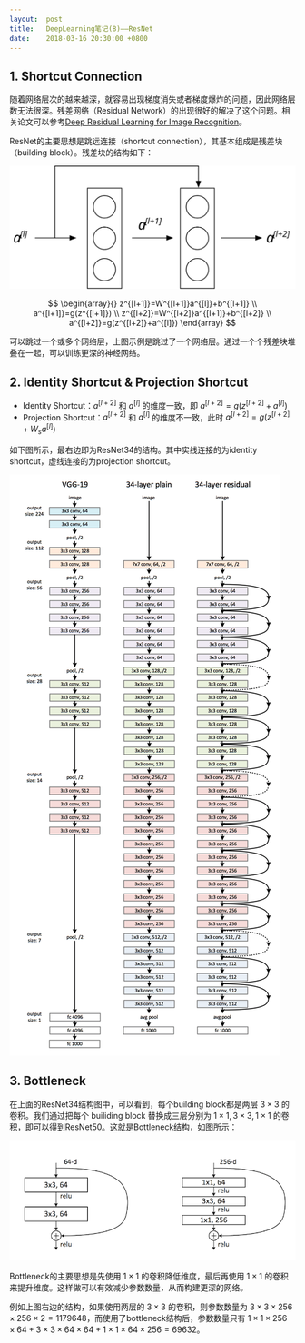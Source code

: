 ```yaml
---
layout:  post
title:   DeepLearning笔记(8)——ResNet
date:    2018-03-16 20:30:00 +0800
---
```


## 1. Shortcut Connection

随着网络层次的越来越深，就容易出现梯度消失或者梯度爆炸的问题，因此网络层数无法很深。残差网络（Residual Network）的出现很好的解决了这个问题。相关论文可以参考[Deep Residual Learning for Image Recognition](https://arxiv.org/abs/1512.03385)。

ResNet的主要思想是跳远连接（shortcut connection），其基本组成是残差块（building block）。残差块的结构如下：

![](./img/2018/03/16/8-1.svg)

$$
\begin{array}{}
z^{[l+1]}=W^{[l+1]}a^{[l]}+b^{[l+1]} \\
a^{[l+1]}=g(z^{[l+1]}) \\
z^{[l+2]}=W^{[l+2]}a^{[l+1]}+b^{[l+2]} \\
a^{[l+2]}=g(z^{[l+2]}+a^{[l]})
\end{array}
$$

可以跳过一个或多个网络层，上图示例是跳过了一个网络层。通过一个个残差块堆叠在一起，可以训练更深的神经网络。

## 2. Identity Shortcut & Projection Shortcut

- Identity Shortcut：$a^{[l+2]}$ 和 $a^{[l]}$ 的维度一致，即 $a^{[l+2]}=g(z^{[l+2]}+a^{[l]})$
- Projection Shortcut：$a^{[l+2]}$ 和 $a^{[l]}$ 的维度不一致，此时 $a^{[l+2]}=g(z^{[l+2]}+W_sa^{[l]})$

如下图所示，最右边即为ResNet34的结构。其中实线连接的为identity shortcut，虚线连接的为projection shortcut。

![](./img/2018/03/16/8-2.png)

## 3. Bottleneck

在上面的ResNet34结构图中，可以看到，每个building block都是两层 $3\times3$ 的卷积。我们通过把每个 builiding block 替换成三层分别为 $1\times1,3\times3,1\times1$ 的卷积，即可以得到ResNet50。这就是Bottleneck结构，如图所示：

![](./img/2018/03/16/8-3.png)

Bottleneck的主要思想是先使用 $1\times1$ 的卷积降低维度，最后再使用 $1\times1$ 的卷积来提升维度。这样做可以有效减少参数数量，从而构建更深的网络。 

例如上图右边的结构，如果使用两层的 $3\times3$ 的卷积，则参数数量为 $3\times3\times256\times256\times2=1179648$，而使用了bottleneck结构后，参数数量只有 $1\times1\times256\times64+3\times3\times64\times64+1\times1\times64\times256=69632$。
